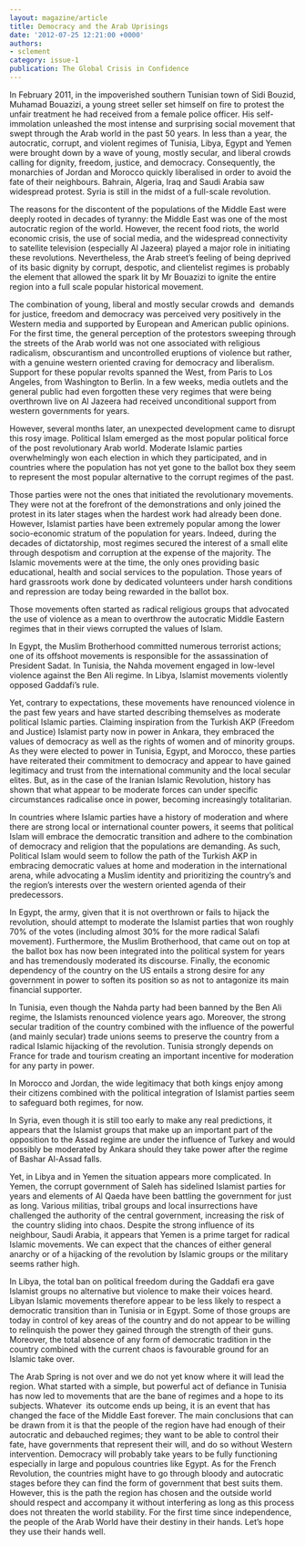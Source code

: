```yaml
---
layout: magazine/article
title: Democracy and the Arab Uprisings
date: '2012-07-25 12:21:00 +0000'
authors:
- sclement
category: issue-1
publication: The Global Crisis in Confidence
---
```


In February 2011, in the impoverished southern Tunisian town of Sidi Bouzid, Muhamad Bouazizi, a young street seller set himself on fire to protest the unfair treatment he had received from a female police officer. His self-immolation unleashed the most intense and surprising social movement that swept through the Arab world in the past 50 years. In less than a year, the autocratic, corrupt, and violent regimes of Tunisia, Libya, Egypt and Yemen were brought down by a wave of young, mostly secular, and liberal crowds calling for dignity, freedom, justice, and democracy. Consequently, the monarchies of Jordan and Morocco quickly liberalised in order to avoid the fate of their neighbours. Bahrain, Algeria, Iraq and Saudi Arabia saw widespread protest. Syria is still in the midst of a full-scale revolution.

The reasons for the discontent of the populations of the Middle East were deeply rooted in decades of tyranny: the Middle East was one of the most autocratic region of the world. However, the recent food riots, the world economic crisis, the use of social media, and the widespread connectivity to satellite television (especially Al Jazeera) played a major role in initiating these revolutions. Nevertheless, the Arab street’s feeling of being deprived of its basic dignity by corrupt, despotic, and clientelist regimes is probably the element that allowed the spark lit by Mr Bouazizi to ignite the entire region into a full scale popular historical movement.

The combination of young, liberal and mostly secular crowds and  demands for justice, freedom and democracy was perceived very positively in the Western media and supported by European and American public opinions. For the first time, the general perception of the protestors sweeping through the streets of the Arab world was not one associated with religious radicalism, obscurantism and uncontrolled eruptions of violence but rather, with a genuine western oriented craving for democracy and liberalism. Support for these popular revolts spanned the West, from Paris to Los Angeles, from Washington to Berlin. In a few weeks, media outlets and the general public had even forgotten these very regimes that were being overthrown live on Al Jazeera had received unconditional support from western governments for years.

However, several months later, an unexpected development came to disrupt this rosy image. Political Islam emerged as the most popular political force of the post revolutionary Arab world. Moderate Islamic parties overwhelmingly won each election in which they participated, and in countries where the population has not yet gone to the ballot box they seem to represent the most popular alternative to the corrupt regimes of the past.

Those parties were not the ones that initiated the revolutionary movements. They were not at the forefront of the demonstrations and only joined the protest in its later stages when the hardest work had already been done. However, Islamist parties have been extremely popular among the lower socio-economic stratum of the population for years. Indeed, during the decades of dictatorship, most regimes secured the interest of a small elite through despotism and corruption at the expense of the majority. The Islamic movements were at the time, the only ones providing basic educational, health and social services to the population. Those years of hard grassroots work done by dedicated volunteers under harsh conditions and repression are today being rewarded in the ballot box.

Those movements often started as radical religious groups that advocated the use of violence as a mean to overthrow the autocratic Middle Eastern regimes that in their views corrupted the values of Islam.

In Egypt, the Muslim Brotherhood committed numerous terrorist actions; one of its offshoot movements is responsible for the assassination of President Sadat. In Tunisia, the Nahda movement engaged in low-level violence against the Ben Ali regime. In Libya, Islamist movements violently opposed Gaddafi’s rule.

Yet, contrary to expectations, these movements have renounced violence in the past few years and have started describing themselves as moderate political Islamic parties. Claiming inspiration from the Turkish AKP (Freedom and Justice) Islamist party now in power in Ankara, they embraced the values of democracy as well as the rights of women and of minority groups. As they were elected to power in Tunisia, Egypt, and Morocco, these parties have reiterated their commitment to democracy and appear to have gained legitimacy and trust from the international community and the local secular elites. But, as in the case of the Iranian Islamic Revolution, history has shown that what appear to be moderate forces can under specific circumstances radicalise once in power, becoming increasingly totalitarian.

In countries where Islamic parties have a history of moderation and where there are strong local or international counter powers, it seems that political Islam will embrace the democratic transition and adhere to the combination of democracy and religion that the populations are demanding. As such, Political Islam would seem to follow the path of the Turkish AKP in embracing democratic values at home and moderation in the international arena, while advocating a Muslim identity and prioritizing the country’s and the region’s interests over the western oriented agenda of their predecessors.

In Egypt, the army, given that it is not overthrown or fails to hijack the revolution, should attempt to moderate the Islamist parties that won roughly 70% of the votes (including almost 30% for the more radical Salafi movement). Furthermore, the Muslim Brotherhood, that came out on top at  the ballot box has now been integrated into the political system for years and has tremendously moderated its discourse. Finally, the economic dependency of the country on the US entails a strong desire for any government in power to soften its position so as not to antagonize its main financial supporter.

In Tunisia, even though the Nahda party had been banned by the Ben Ali regime, the Islamists renounced violence years ago. Moreover, the strong secular tradition of the country combined with the influence of the powerful (and mainly secular) trade unions seems to preserve the country from a radical Islamic hijacking of the revolution. Tunisia strongly depends on France for trade and tourism creating an important incentive for moderation for any party in power.

In Morocco and Jordan, the wide legitimacy that both kings enjoy among their citizens combined with the political integration of Islamist parties seem to safeguard both regimes, for now.

In Syria, even though it is still too early to make any real predictions, it appears that the Islamist groups that make up an important part of the opposition to the Assad regime are under the influence of Turkey and would possibly be moderated by Ankara should they take power after the regime of Bashar Al-Assad falls.

Yet, in Libya and in Yemen the situation appears more complicated. In Yemen, the corrupt government of Saleh has sidelined Islamist parties for years and elements of Al Qaeda have been battling the government for just as long. Various militias, tribal groups and local insurrections have challenged the authority of the central government, increasing the risk of  the country sliding into chaos. Despite the strong influence of its neighbour, Saudi Arabia, it appears that Yemen is a prime target for radical Islamic movements. We can expect that the chances of either general anarchy or of a hijacking of the revolution by Islamic groups or the military seems rather high.

In Libya, the total ban on political freedom during the Gaddafi era gave Islamist groups no alternative but violence to make their voices heard. Libyan Islamic movements therefore appear to be less likely to respect a democratic transition than in Tunisia or in Egypt. Some of those groups are today in control of key areas of the country and do not appear to be willing to relinquish the power they gained through the strength of their guns. Moreover, the total absence of any form of democratic tradition in the country combined with the current chaos is favourable ground for an Islamic take over.

The Arab Spring is not over and we do not yet know where it will lead the region. What started with a simple, but powerful act of defiance in Tunisia has now led to movements that are the bane of regimes and a hope to its subjects. Whatever  its outcome ends up being, it is an event that has changed the face of the Middle East forever. The main conclusions that can be drawn from it is that the people of the region have had enough of their autocratic and debauched regimes; they want to be able to control their fate, have governments that represent their will, and do so without Western intervention. Democracy will probably take years to be fully functioning especially in large and populous countries like Egypt. As for the French Revolution, the countries might have to go through bloody and autocratic stages before they can find the form of government that best suits them. However, this is the path the region has chosen and the outside world should respect and accompany it without interfering as long as this process does not threaten the world stability. For the first time since independence, the people of the Arab World have their destiny in their hands. Let’s hope they use their hands well.